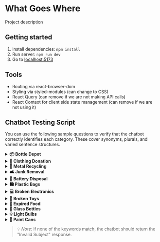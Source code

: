 # What Goes Where

Project description

## Getting started

1. Install dependencies: `npm install`
2. Run server: `npm run dev`
3. Go to [localhost:5173](http://localhost:5173/)

## Tools

- Routing via react-browser-dom
- Styling via styled-modules (can change to CSS)
- React Query (can remove if we are not making API calls)
- React Context for client side state management (can remove if we are not using it)

## Chatbot Testing Script

You can use the following sample questions to verify that the chatbot correctly identifies each category. These cover synonyms, plurals, and varied sentence structures.

<details>
<summary><strong>📦 Bottle Depot</strong></summary>

- Where can I return my bottles?
- How do I recycle soda cans?
- Where do I dispose of pop cans?
- Can I take juice boxes to the bottle depot?
- I have a lot of beer bottles — what do I do?
- What do I do with drink cans and milk jugs?

</details>

<details>
<summary><strong>👕 Clothing Donation</strong></summary>

- Where can I throw out my clothes?
- How do I donate jackets and boots?
- What should I do with old pants and socks?
- Can I recycle underwear and scarves?
- Where's the nearest thrift donation bin?
- I want to donate sweaters and blouses.

</details>

<details>
<summary><strong>🔩 Metal Recycling</strong></summary>

- Where do I recycle metal?
- I have old bolts and nails — how do I dispose of them?
- Can I recycle a steel rod and some copper wires?
- What to do with aluminum scrap and iron plates?

</details>

<details>
<summary><strong>🛋️ Junk Removal</strong></summary>

- I need to get rid of an old couch and mattress.
- How do I dispose of a broken table and carpet?
- What can I do with my junk furniture?
- Is there a pickup service for big trash like appliances?

</details>

<details>
<summary><strong>🔋 Battery Disposal</strong></summary>

- Where can I throw away used batteries?
- How do I dispose of AA and AAA batteries?
- What do I do with a lithium coin cell?
- Are rechargeable batteries recyclable?

</details>

<details>
<summary><strong>🛍️ Plastic Bags</strong></summary>

- Where do I throw away plastic bags?
- Can I recycle cling film or grocery bags?
- Is there a bin for soft plastics and ziplocks?
- What about sandwich bags and straws?

</details>

<details>
<summary><strong>💻 Broken Electronics</strong></summary>

- How do I get rid of an old TV and a broken printer?
- Where can I dispose of e-waste like a laptop?
- Can I recycle my old phone and charger?
- What to do with headphones, routers, and game consoles?

</details>

<details>
<summary><strong>🧸 Broken Toys</strong></summary>

- Where can I throw away broken toys?
- What do I do with old puzzles and stuffed animals?
- Can I recycle action figures and Lego?
- Where to get rid of dollhouses and board games?

</details>

<details>
<summary><strong>🍌 Expired Food</strong></summary>

- How do I dispose of spoiled food?
- Can I compost old bananas and moldy bread?
- Where do I throw away expired meat and dairy?
- What bin do fruit scraps and leftovers go in?

</details>

<details>
<summary><strong>🥃 Glass Bottles</strong></summary>

- Where can I recycle wine bottles?
- What do I do with empty jars and olive oil bottles?
- Can I throw out beer bottles in the glass bin?
- Are glass sauce containers recyclable?

</details>

<details>
<summary><strong>💡 Light Bulbs</strong></summary>

- How do I dispose of old light bulbs?
- What do I do with used CFL and LED bulbs?
- Can I recycle halogen tubes and fluorescent lights?

</details>

<details>
<summary><strong>🎨 Paint Cans</strong></summary>

- How do I throw away paint cans?
- What do I do with leftover oil-based paint?
- Can I recycle paint buckets and primer?
- Where to dispose of empty latex paint containers?

</details>

> 💡 *Note:* If none of the keywords match, the chatbot should return the "Invalid Subject" response.